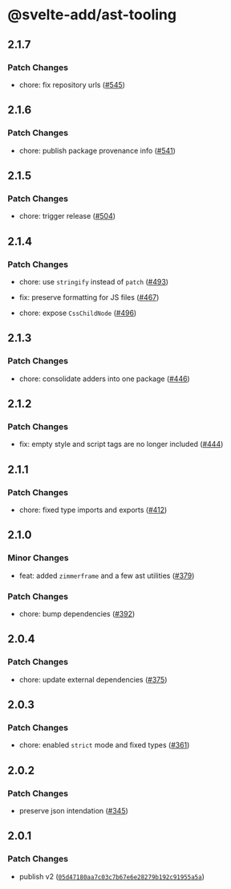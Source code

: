 # @svelte-add/ast-tooling

## 2.1.7

### Patch Changes

- chore: fix repository urls ([#545](https://github.com/svelte-add/svelte-add/pull/545))

## 2.1.6

### Patch Changes

- chore: publish package provenance info ([#541](https://github.com/svelte-add/svelte-add/pull/541))

## 2.1.5

### Patch Changes

- chore: trigger release ([#504](https://github.com/svelte-add/svelte-add/pull/504))

## 2.1.4

### Patch Changes

- chore: use `stringify` instead of `patch` ([#493](https://github.com/svelte-add/svelte-add/pull/493))

- fix: preserve formatting for JS files ([#467](https://github.com/svelte-add/svelte-add/pull/467))

- chore: expose `CssChildNode` ([#496](https://github.com/svelte-add/svelte-add/pull/496))

## 2.1.3

### Patch Changes

- chore: consolidate adders into one package ([#446](https://github.com/svelte-add/svelte-add/pull/446))

## 2.1.2

### Patch Changes

- fix: empty style and script tags are no longer included ([#444](https://github.com/svelte-add/svelte-add/pull/444))

## 2.1.1

### Patch Changes

- chore: fixed type imports and exports ([#412](https://github.com/svelte-add/svelte-add/pull/412))

## 2.1.0

### Minor Changes

- feat: added `zimmerframe` and a few ast utilities ([#379](https://github.com/svelte-add/svelte-add/pull/379))

### Patch Changes

- chore: bump dependencies ([#392](https://github.com/svelte-add/svelte-add/pull/392))

## 2.0.4

### Patch Changes

- chore: update external dependencies ([#375](https://github.com/svelte-add/svelte-add/pull/375))

## 2.0.3

### Patch Changes

- chore: enabled `strict` mode and fixed types ([#361](https://github.com/svelte-add/svelte-add/pull/361))

## 2.0.2

### Patch Changes

- preserve json intendation ([#345](https://github.com/svelte-add/svelte-add/pull/345))

## 2.0.1

### Patch Changes

- publish v2 ([`05d47180aa7c03c7b67e6e28279b192c91955a5a`](https://github.com/svelte-add/svelte-add/commit/05d47180aa7c03c7b67e6e28279b192c91955a5a))
